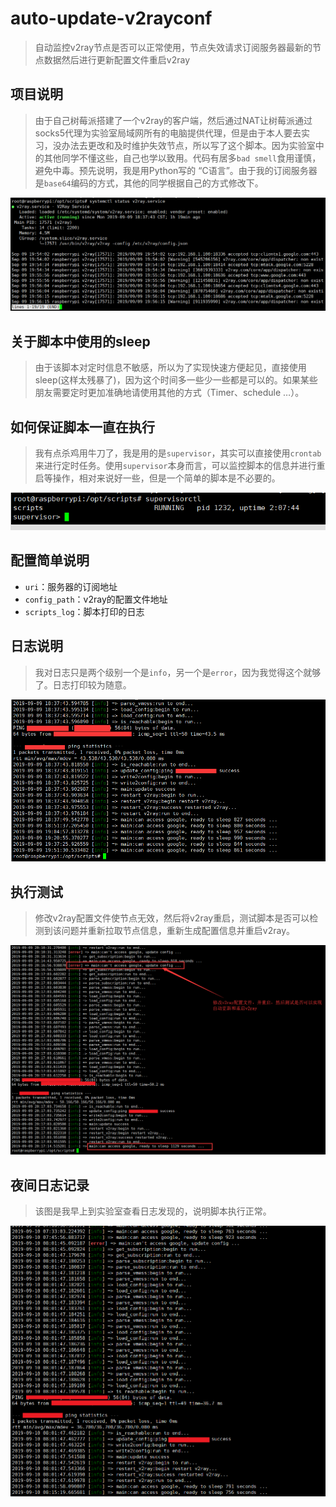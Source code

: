 # auto-update-v2rayconf
> 自动监控v2ray节点是否可以正常使用，节点失效请求订阅服务器最新的节点数据然后进行更新配置文件重启v2ray

## 项目说明
> 由于自己树莓派搭建了一个v2ray的客户端，然后通过NAT让树莓派通过socks5代理为实验室局域网所有的电脑提供代理，但是由于本人要去实习，没办法去更改和及时维护失效节点，所以写了这个脚本。因为实验室中的其他同学不懂这些，自己也学以致用。代码有居多`bad smell`食用谨慎，避免中毒。预先说明，我是用Python写的 “C语言”。由于我的订阅服务器是`base64`编码的方式，其他的同学根据自己的方式修改下。

![v2ray_status](./picture/v2ray_status.png)

## 关于脚本中使用的sleep

> 由于该脚本对定时信息不敏感，所以为了实现快速方便起见，直接使用sleep(这样太残暴了)，因为这个时间多一些少一些都是可以的。如果某些朋友需要定时更加准确地请使用其他的方式（Timer、schedule …）。

## 如何保证脚本一直在执行

> 我有点杀鸡用牛刀了，我是用的是`supervisor`，其实可以直接使用`crontab`来进行定时任务。使用`supervisor`本身而言，可以监控脚本的信息并进行重启等操作，相对来说好一些，但是一个简单的脚本是不必要的。

![supervisor](./picture/supervisor.png)

## 配置简单说明

* `uri`：服务器的订阅地址
* `config_path`：v2ray的配置文件地址
* `scripts_log`：脚本打印的日志

## 日志说明

> 我对日志只是两个级别一个是`info`，另一个是`error`，因为我觉得这个就够了。日志打印较为随意。

![日志](./picture/日志.png)

## 执行测试

> 修改v2ray配置文件使节点无效，然后将v2ray重启，测试脚本是否可以检测到该问题并重新拉取节点信息，重新生成配置信息并重启v2ray。

![测试脚本](./picture/测试脚本1.png)

## 夜间日志记录

> 该图是我早上到实验室查看日志发现的，说明脚本执行正常。

![夜间日志](./picture/测试脚本2.png)